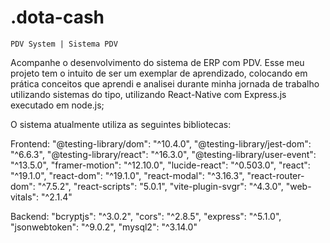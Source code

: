 # .dota-cash
    PDV System | Sistema PDV
 Acompanhe o desenvolvimento do sistema de ERP com PDV.
 Esse meu projeto tem o intuito de ser um exemplar de aprendizado, 
colocando em prática conceitos que aprendi e analisei durante minha
jornada de trabalho utilizando sistemas do tipo, utilizando React-Native com Express.js executado em node.js;

 O sistema atualmente utiliza as seguintes bibliotecas:
 
 Frontend:
    "@testing-library/dom": "^10.4.0",
    "@testing-library/jest-dom": "^6.6.3",
    "@testing-library/react": "^16.3.0",
    "@testing-library/user-event": "^13.5.0",
    "framer-motion": "^12.10.0",
    "lucide-react": "^0.503.0",
    "react": "^19.1.0",
    "react-dom": "^19.1.0",
    "react-modal": "^3.16.3",
    "react-router-dom": "^7.5.2",
    "react-scripts": "5.0.1",
    "vite-plugin-svgr": "^4.3.0",
    "web-vitals": "^2.1.4"

 Backend:
    "bcryptjs": "^3.0.2",
    "cors": "^2.8.5",
    "express": "^5.1.0",
    "jsonwebtoken": "^9.0.2",
    "mysql2": "^3.14.0"